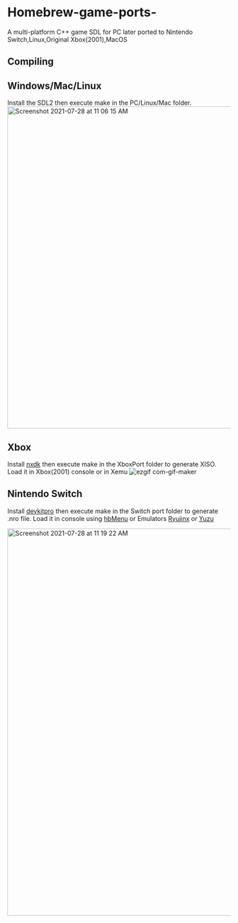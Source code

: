 # Homebrew-game-ports-
A multi-platform C++ game SDL for PC later ported to Nintendo Switch,Linux,Original Xbox(2001),MacOS

## Compiling

## Windows/Mac/Linux
Install the SDL2  then execute make in the PC/Linux/Mac folder.
<img width="728" alt="Screenshot 2021-07-28 at 11 06 15 AM" src="https://user-images.githubusercontent.com/51410810/127269272-a06db763-6b01-4f18-a3bb-1922ebff6b9a.png">


## Xbox
Install [nxdk](https://github.com/XboxDev/nxdk) then execute make in the XboxPort folder to generate XISO. Load it in Xbox(2001) console or in Xemu
![ezgif com-gif-maker](https://user-images.githubusercontent.com/51410810/127269719-72c16f2f-ae42-4d2f-9a6e-7b888a10b2f0.gif)

## Nintendo Switch
Install [devkitpro](https://github.com/devkitPro/installer) then execute make in the Switch port folder to generate .nro file. Load it in console using [hbMenu](https://github.com/switchbrew/nx-hbmenu/releases/latest) or Emulators [Ryujinx](https://ryujinx.org) or [Yuzu](https://yuzu-emu.org)

<img width="875" alt="Screenshot 2021-07-28 at 11 19 22 AM" src="https://user-images.githubusercontent.com/51410810/127270387-c314a858-c424-426d-922b-a8272b347df8.png">


